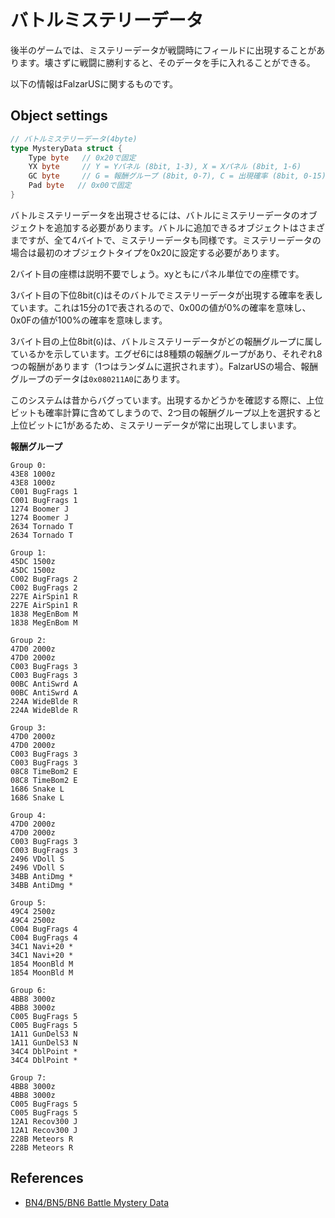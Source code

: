 # バトルミステリーデータ

後半のゲームでは、ミステリーデータが戦闘時にフィールドに出現することがあります。壊さずに戦闘に勝利すると、そのデータを手に入れることができる。

以下の情報はFalzarUSに関するものです。

## Object settings

```go
// バトルミステリーデータ(4byte)
type MysteryData struct {
    Type byte   // 0x20で固定
    YX byte     // Y = Yパネル (8bit, 1-3), X = Xパネル (8bit, 1-6)
    GC byte     // G = 報酬グループ (8bit, 0-7), C = 出現確率 (8bit, 0-15)
    Pad byte   // 0x00で固定
}
```

バトルミステリーデータを出現させるには、バトルにミステリーデータのオブジェクトを追加する必要があります。バトルに追加できるオブジェクトはさまざまですが、全て4バイトで、ミステリーデータも同様です。ミステリーデータの場合は最初のオブジェクトタイプを0x20に設定する必要があります。

2バイト目の座標は説明不要でしょう。xyともにパネル単位での座標です。

3バイト目の下位8bit(`C`)はそのバトルでミステリーデータが出現する確率を表しています。これは15分の1で表されるので、0x00の値が0%の確率を意味し、0x0Fの値が100%の確率を意味します。

3バイト目の上位8bit(`G`)は、バトルミステリーデータがどの報酬グループに属しているかを示しています。エグゼ6には8種類の報酬グループがあり、それぞれ8つの報酬があります（1つはランダムに選択されます）。FalzarUSの場合、報酬グループのデータは`0x080211A0`にあります。

このシステムは昔からバグっています。出現するかどうかを確認する際に、上位ビットも確率計算に含めてしまうので、2つ目の報酬グループ以上を選択すると上位ビットに1があるため、ミステリーデータが常に出現してしまいます。

**報酬グループ**

```
Group 0:
43E8 1000z
43E8 1000z
C001 BugFrags 1
C001 BugFrags 1
1274 Boomer J
1274 Boomer J
2634 Tornado T
2634 Tornado T

Group 1:
45DC 1500z
45DC 1500z
C002 BugFrags 2
C002 BugFrags 2
227E AirSpin1 R
227E AirSpin1 R
1838 MegEnBom M
1838 MegEnBom M

Group 2:
47D0 2000z
47D0 2000z
C003 BugFrags 3
C003 BugFrags 3
00BC AntiSwrd A
00BC AntiSwrd A
224A WideBlde R
224A WideBlde R

Group 3:
47D0 2000z
47D0 2000z
C003 BugFrags 3
C003 BugFrags 3
08C8 TimeBom2 E
08C8 TimeBom2 E
1686 Snake L
1686 Snake L

Group 4:
47D0 2000z
47D0 2000z
C003 BugFrags 3
C003 BugFrags 3
2496 VDoll S
2496 VDoll S
34BB AntiDmg *
34BB AntiDmg *

Group 5:
49C4 2500z
49C4 2500z
C004 BugFrags 4
C004 BugFrags 4
34C1 Navi+20 *
34C1 Navi+20 *
1854 MoonBld M
1854 MoonBld M

Group 6:
4BB8 3000z
4BB8 3000z
C005 BugFrags 5
C005 BugFrags 5
1A11 GunDelS3 N
1A11 GunDelS3 N
34C4 DblPoint *
34C4 DblPoint *

Group 7:
4BB8 3000z
4BB8 3000z
C005 BugFrags 5
C005 BugFrags 5
12A1 Recov300 J
12A1 Recov300 J
228B Meteors R
228B Meteors R
```

## References

- [BN4/BN5/BN6 Battle Mystery Data](https://forums.therockmanexezone.com/bn4-bn5-bn6-battle-mystery-data-t5339.html)